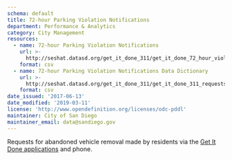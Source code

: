 ```yaml
---
schema: default
title: 72-hour Parking Violation Notifications
department: Performance & Analytics
category: City Management
resources:
  - name: 72-hour Parking Violation Notifications
    url: >-
      http://seshat.datasd.org/get_it_done_311/get_it_done_72_hour_violation_requests_datasd.csv
    format: csv
  - name: 72-hour Parking Violation Notifications Data Dictionary
    url: >-
      http://seshat.datasd.org/get_it_done_311/get_it_done_311_requests_dictionary_datasd.csv
    format: csv
date_issued: '2017-06-13'
date_modified: '2019-03-11'
license: 'http://www.opendefinition.org/licenses/odc-pddl'
maintainer: City of San Diego
maintainer_email: data@sandiego.gov
---
```

Requests for abandoned vehicle removal made by residents via the
<a href="https://www.sandiego.gov/get-it-done" target="_blank" rel="noopener">
Get It Done applications</a> and phone.
